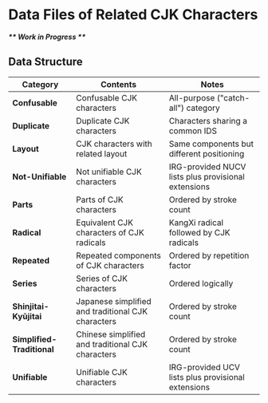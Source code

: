 # Data Files of Related CJK Characters

___\*\* Work in Progress \*\*___

## Data Structure

| Category | Contents | Notes |
| -------- | -------- | ----- |
| **Confusable** | Confusable CJK characters | All-purpose ("catch-all") category |
| **Duplicate** | Duplicate CJK characters | Characters sharing a common IDS |
| **Layout** | CJK characters with related layout | Same components but different positioning |
| **Not-Unifiable** | Not unifiable CJK characters | IRG-provided NUCV lists plus provisional extensions |
| **Parts** | Parts of CJK characters | Ordered by stroke count |
| **Radical** | Equivalent CJK characters of CJK radicals | KangXi radical followed by CJK radicals |
| **Repeated** | Repeated components of CJK characters | Ordered by repetition factor |
| **Series** | Series of CJK characters | Ordered logically |
| **Shinjitai-Kyūjitai** | Japanese simplified and traditional CJK characters | Ordered by stroke count |
| **Simplified-Traditional** | Chinese simplified and traditional CJK characters | Ordered by stroke count |
| **Unifiable** | Unifiable CJK characters | IRG-provided UCV lists plus provisional extensions |